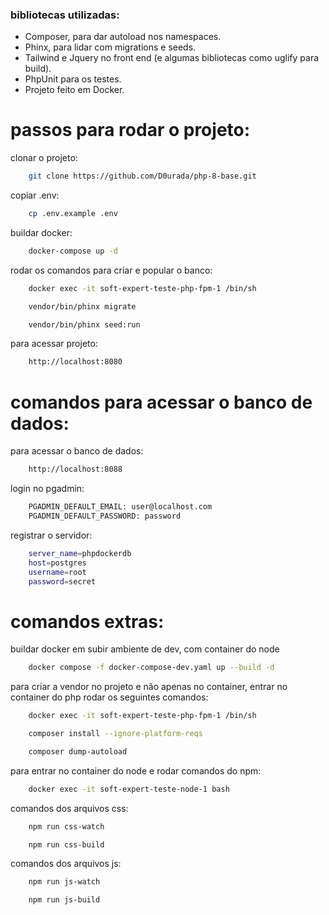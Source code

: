 ### bibliotecas utilizadas:
- Composer, para dar autoload nos namespaces.
- Phinx, para lidar com migrations e seeds.
- Tailwind e Jquery no front end (e algumas bibliotecas como uglify para build).
- PhpUnit para os testes.
- Projeto feito em Docker.

#  passos para rodar o projeto:
clonar o projeto:
```sh
    git clone https://github.com/D0urada/php-8-base.git
```

copiar .env:
```sh
    cp .env.example .env
```

buildar docker:
```sh
    docker-compose up -d
```

rodar os comandos para criar e popular o banco:
```sh
    docker exec -it soft-expert-teste-php-fpm-1 /bin/sh 
```
```sh
    vendor/bin/phinx migrate
```
```sh
    vendor/bin/phinx seed:run
```

para acessar projeto:
```sh
    http://localhost:8080
```


#  comandos para acessar o banco de dados:

para acessar o banco de dados:
```sh
    http://localhost:8088
```

login no pgadmin:
```sh
	PGADMIN_DEFAULT_EMAIL: user@localhost.com
	PGADMIN_DEFAULT_PASSWORD: password
```

registrar o servidor:
```sh
    server_name=phpdockerdb
	host=postgres
	username=root
	password=secret
```

#  comandos extras:

buildar docker em subir ambiente de dev, com container do node
```sh
    docker compose -f docker-compose-dev.yaml up --build -d
```

para criar a vendor no projeto e não apenas no container, entrar no container do php rodar os seguintes comandos:
```sh
    docker exec -it soft-expert-teste-php-fpm-1 /bin/sh 
```
```sh
    composer install --ignore-platform-reqs
```
```sh
    composer dump-autoload
```

para entrar no container do node e rodar comandos do npm:
```sh
    docker exec -it soft-expert-teste-node-1 bash
```

comandos dos arquivos css:
```sh
    npm run css-watch
```
```sh
    npm run css-build
```

comandos dos arquivos js:
```sh
    npm run js-watch
```
```sh
    npm run js-build
```